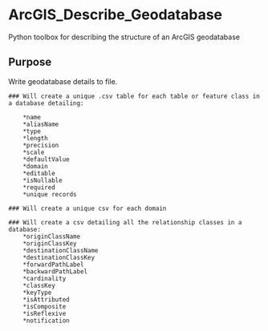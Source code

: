 # ArcGIS_Describe_Geodatabase
Python toolbox for describing the structure of an ArcGIS geodatabase

## Purpose
Write geodatabase details to file.

    ### Will create a unique .csv table for each table or feature class in a database detailing:
    
        *name
        *aliasName
        *type
        *length
        *precision
        *scale
        *defaultValue
        *domain
        *editable
        *isNullable
        *required
        *unique records
        
    ### Will create a unique csv for each domain
    
    ### Will create a csv detailing all the relationship classes in a database:
        *originClassName
        *originClassKey
        *destinationClassName
        *destinationClassKey
        *forwardPathLabel
        *backwardPathLabel
        *cardinality
        *classKey
        *keyType
        *isAttributed
        *isComposite
        *isReflexive
        *notification
